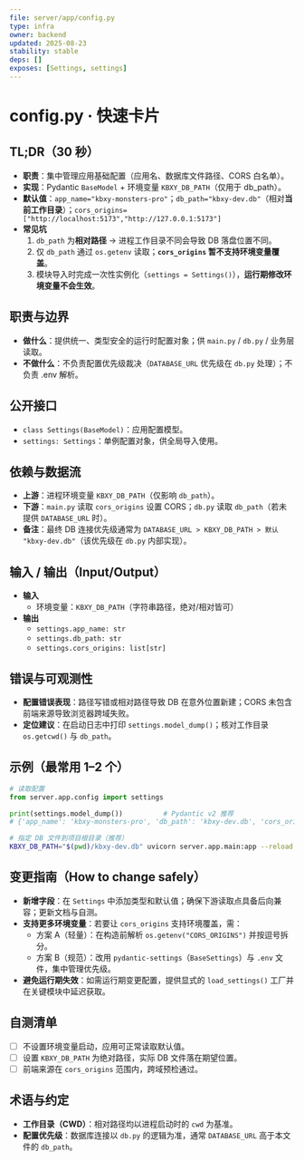 ```yaml
---
file: server/app/config.py
type: infra
owner: backend
updated: 2025-08-23
stability: stable
deps: []
exposes: [Settings, settings]
---
```


# config.py · 快速卡片

## TL;DR（30 秒）
- **职责**：集中管理应用基础配置（应用名、数据库文件路径、CORS 白名单）。
- **实现**：Pydantic `BaseModel` + 环境变量 `KBXY_DB_PATH`（仅用于 db_path）。
- **默认值**：`app_name="kbxy-monsters-pro"`；`db_path="kbxy-dev.db"`（相对**当前工作目录**）；`cors_origins=["http://localhost:5173","http://127.0.0.1:5173"]`
- **常见坑**
  1. `db_path` 为**相对路径** → 进程工作目录不同会导致 DB 落盘位置不同。
  2. 仅 `db_path` 通过 `os.getenv` 读取；**`cors_origins` 暂不支持环境变量覆盖**。
  3. 模块导入时完成一次性实例化（`settings = Settings()`），**运行期修改环境变量不会生效**。

## 职责与边界
- **做什么**：提供统一、类型安全的运行时配置对象；供 `main.py` / `db.py` / 业务层读取。
- **不做什么**：不负责配置优先级裁决（`DATABASE_URL` 优先级在 `db.py` 处理）；不负责 .env 解析。

## 公开接口
- `class Settings(BaseModel)`：应用配置模型。
- `settings: Settings`：单例配置对象，供全局导入使用。

## 依赖与数据流
- **上游**：进程环境变量 `KBXY_DB_PATH`（仅影响 `db_path`）。
- **下游**：`main.py` 读取 `cors_origins` 设置 CORS；`db.py` 读取 `db_path`（若未提供 `DATABASE_URL` 时）。
- **备注**：最终 DB 连接优先级通常为 `DATABASE_URL > KBXY_DB_PATH > 默认 "kbxy-dev.db"`（该优先级在 `db.py` 内部实现）。

## 输入 / 输出（Input/Output）
- **输入**
  - 环境变量：`KBXY_DB_PATH`（字符串路径，绝对/相对皆可）
- **输出**
  - `settings.app_name: str`
  - `settings.db_path: str`
  - `settings.cors_origins: list[str]`

## 错误与可观测性
- **配置错误表现**：路径写错或相对路径导致 DB 在意外位置新建；CORS 未包含前端来源导致浏览器跨域失败。
- **定位建议**：在启动日志中打印 `settings.model_dump()`；核对工作目录 `os.getcwd()` 与 `db_path`。

## 示例（最常用 1–2 个）
```py
# 读取配置
from server.app.config import settings

print(settings.model_dump())          # Pydantic v2 推荐
# {'app_name': 'kbxy-monsters-pro', 'db_path': 'kbxy-dev.db', 'cors_origins': [...]}
```

```bash
# 指定 DB 文件到项目根目录（推荐）
KBXY_DB_PATH="$(pwd)/kbxy-dev.db" uvicorn server.app.main:app --reload
```

## 变更指南（How to change safely）
- **新增字段**：在 `Settings` 中添加类型和默认值；确保下游读取点具备后向兼容；更新文档与自测。
- **支持更多环境变量**：若要让 `cors_origins` 支持环境覆盖，需：
  - 方案 A（轻量）：在构造前解析 `os.getenv("CORS_ORIGINS")` 并按逗号拆分。
  - 方案 B（规范）：改用 `pydantic-settings`（`BaseSettings`）与 `.env` 文件，集中管理优先级。
- **避免运行期失效**：如需运行期变更配置，提供显式的 `load_settings()` 工厂并在关键模块中延迟获取。

## 自测清单
- [ ] 不设置环境变量启动，应用可正常读取默认值。
- [ ] 设置 `KBXY_DB_PATH` 为绝对路径，实际 DB 文件落在期望位置。
- [ ] 前端来源在 `cors_origins` 范围内，跨域预检通过。

## 术语与约定
- **工作目录（CWD）**：相对路径均以进程启动时的 `cwd` 为基准。
- **配置优先级**：数据库连接以 `db.py` 的逻辑为准，通常 `DATABASE_URL` 高于本文件的 `db_path`。

